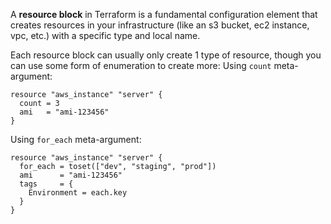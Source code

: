 A **resource block** in Terraform is a fundamental configuration element that creates resources in your infrastructure (like an s3 bucket, ec2 instance, vpc, etc.) with a specific type and local name. 

Each resource block can usually only create 1 type of resource, though you can use some form of enumeration to create more:
Using `count` meta-argument:  
```
resource "aws_instance" "server" {
  count = 3
  ami   = "ami-123456"
}
```
Using `for_each` meta-argument:  
```
resource "aws_instance" "server" {
  for_each = toset(["dev", "staging", "prod"])
  ami      = "ami-123456"
  tags     = {
    Environment = each.key
  }
}
```


